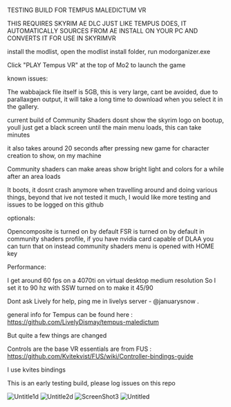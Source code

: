 TESTING BUILD FOR TEMPUS MALEDICTUM VR

THIS REQUIRES SKYRIM AE DLC JUST LIKE TEMPUS DOES, IT AUTOMATICALLY SOURCES FROM AE INSTALL ON YOUR PC AND CONVERTS IT FOR USE IN SKYRIMVR

install the modlist, open the modlist install folder, run modorganizer.exe

Click "PLAY Tempus VR" at the top of Mo2 to launch the game

known issues:

The wabbajack file itself is 5GB, this is very large, cant be avoided, due to parallaxgen output, it will take a long time to download when you select it in the gallery.

current build of Community Shaders dosnt show the skyrim logo on bootup, youll just get a black screen until the main menu loads, this can take minutes

it also takes around 20 seconds after pressing new game for character creation to show, on my machine

Community shaders can make areas show bright light and colors for a while after an area loads

It boots, it dosnt crash anymore when travelling around and doing various things, beyond that ive not tested it much, I would like more testing and issues to be logged on this github

optionals:

Opencomposite is turned on by default
FSR is turned on by default in community shaders profile, if you have nvidia card capable of DLAA you can turn that on instead 
community shaders menu is opened with HOME key

Performance:

I get around 60 fps on a 4070ti on virtual desktop medium resolution
So I set it to 90 hz with SSW turned on to make it 45/90

Dont ask Lively for help, ping me in livelys server - @januarysnow . 

general info for Tempus can be found here : https://github.com/LivelyDismay/tempus-maledictum 

But quite a few things are changed

Controls are the base VR essentials are from FUS : https://github.com/Kvitekvist/FUS/wiki/Controller-bindings-guide

I use kvites bindings

This is an early testing build, please log issues on this repo

![Untitle1d](https://github.com/user-attachments/assets/538c2943-7b3f-4847-8306-18448ef212c5)
![Untitle2d](https://github.com/user-attachments/assets/ad0e2342-83a4-4c01-9b8d-e3f8c2ec4c5e)
![ScreenShot3](https://github.com/user-attachments/assets/750a0025-f928-4751-9fd2-a08ed5c7c0bb)
![Untitled](https://github.com/user-attachments/assets/b0f53600-7d99-4725-a378-8b51b687b99b)

